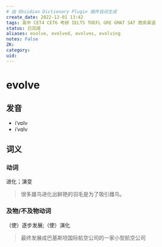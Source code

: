 ```yaml
---
# 由 Obsidian Dictionary Plugin 插件自动生成
create_date: 2022-12-01 13:42
tags: 高中 CET4 CET6 考研 IELTS TOEFL GRE GMAT SAT 商务英语
status: 已完成 
aliases: evolve, evolved, evolves, evolving
notes: False
ZK: 
category: 
uid: 
---
```


# evolve

## 发音

- iˈvɒlv
- iˈvɑlv

## 词义

### 动词

进化；演变

> 很多雄鸟进化出鲜艳的羽毛是为了吸引雌鸟。

### 及物/不及物动词

（使）逐步发展;（使）演化

> 最终发展成巴基斯坦国际航空公司的一家小型航空公司



